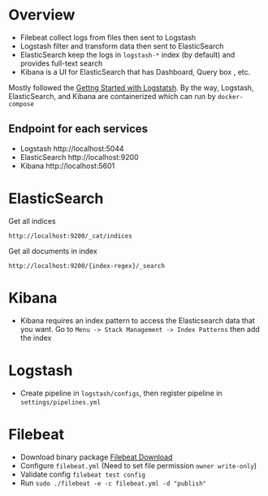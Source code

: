 # Overview

- Filebeat collect logs from files then sent to Logstash
- Logstash filter and transform data then sent to ElasticSearch
- ElasticSearch keep the logs in `logstash-*` index (by default) and provides full-text search
- Kibana is a UI for ElasticSearch that has Dashboard, Query box , etc.

Mostly followed the [Gettng Started with Logstatsh](https://www.elastic.co/guide/en/logstash/7.13/getting-started-with-logstash.html). By the way, Logstash, ElasticSearch, and Kibana are containerized which can run by `docker-compose`

## Endpoint for each services

- Logstash http://localhost:5044
- ElasticSearch http://localhost:9200
- Kibana http://localhost:5601

# ElasticSearch

Get all indices

```
http://localhost:9200/_cat/indices
```

Get all documents in index

```
http://localhost:9200/{index-regex}/_search
```

# Kibana

- Kibana requires an index pattern to access the Elasticsearch data that you want. Go to
  `Menu -> Stack Management -> Index Patterns` then add the index

# Logstash

- Create pipeline in `logstash/configs`, then register pipeline in `settings/pipelines.yml`

# Filebeat

- Download binary package [Filebeat Download](https://www.elastic.co/downloads/beats/filebeat)
- Configure `filebeat.yml` (Need to set file permission `owner write-only`)
- Validate config `filebeat test config`
- Run `sudo ./filebeat -e -c filebeat.yml -d "publish"`
